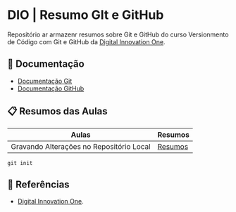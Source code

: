 
# DIO | Resumo GIt e GitHub

Repositório ar armazenr resumos sobre Git e GitHub do curso Versionmento de Código com Git e GitHub da [Digital Innovation One](https:/www.dio.me/).

## 📄 Documentação
- [Documentação Git](https://git-scm.com/doc)
- [Documentação GitHub](https://docs.github.com/)

## 📋 Resumos das Aulas

| Aulas | Resumos |
|-------|---------|
| Gravando Alterações no Repositório Local | [Resumos]() |

```
git init
```

## 🔎 Referências
- [Digital Innovation One]().
